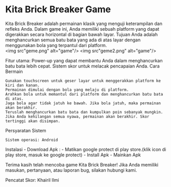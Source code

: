<h1>Kita Brick Breaker Game</h1>

Kita Brick Breaker adalah permainan klasik yang menguji keterampilan dan refleks Anda. Dalam game ini, Anda memiliki sebuah platform yang dapat digerakkan secara horizontal di bagian bawah layar. Tujuan Anda adalah menghancurkan semua batu bata yang ada di atas layar dengan menggunakan bola yang terpantul dari platform.
<br>
    <img src"geme.png" alt="game"/>
    <img src"geme2.png" alt="game"/>
<br>

Fitur utama:
    Power-up yang dapat membantu Anda dalam menghancurkan batu bata lebih cepat.
    Sistem skor untuk melacak pencapaian Anda.
Cara Bermain

    Gunakan touchscreen untuk geser layar untuk menggerakkan platform ke kiri dan kanan.
    Permainan dimulai dengan bola yang melaju di platform.
    Arahkan bola untuk memantul dari platform dan menghancurkan batu bata di atas.
    Jaga bola agar tidak jatuh ke bawah. Jika bola jatuh, maka permainan akan berakhir.
    Teruslah menghancurkan batu bata dan kumpulkan poin sebanyak mungkin.
    Jika Anda kehilangan semua nyawa, permainan akan berakhir. Skor tertinggi akan disimpan.

Persyaratan Sistem

    Sistem operasi: Android
Instalasi
    - Download Apk : 
    - Matikan google protect di play store.(klik icon di play store, masuk ke google protect)
    - Install Apk
    - Mainkan Apk

Terima kasih telah mencoba game Kita Brick Breaker! Jika Anda memiliki masukan, pertanyaan, atau laporan bug, silakan hubungi kami.

Pencatat Skor: Khairil Ilmi
